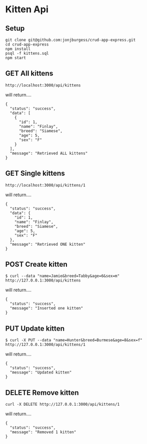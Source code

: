 # Kitten Api

## Setup
```
git clone git@github.com:jonjburgess/crud-app-express.git
cd crud-app-express
npm install
psql -f kittens.sql
npm start
```

## GET All kittens
```
http://localhost:3000/api/kittens
```
will return....
```
{
  "status": "success",
  "data": [
    {
      "id": 1,
      "name": "Finlay",
      "breed": "Siamese",
      "age": 5,
      "sex": "F"
    }
  ],
  "message": "Retrieved ALL kittens"
}
```

## GET Single kittens
```
http://localhost:3000/api/kittens/1
```
will return....
```
{
  "status": "success",
  "data": {
    "id": 1,
    "name": "Finlay",
    "breed": "Siamese",
    "age": 5,
    "sex": "F"
  },
  "message": "Retrieved ONE kitten"
}
```

## POST Create kitten
```
$ curl --data "name=Jamie&breed=Tabby&age=6&sex=m" http://127.0.0.1:3000/api/kittens
```
will return....
```
{
  "status": "success",
  "message": "Inserted one kitten"
}
```

## PUT Update kitten
```
$ curl -X PUT --data "name=Hunter&breed=Burmese&age=8&sex=f" http://127.0.0.1:3000/api/kittens/1
```
will return....
```
{
  "status": "success",
  "message": "Updated kitten"
}
```

## DELETE Remove kitten
```
curl -X DELETE http://127.0.0.1:3000/api/kittens/1
```
will return....
```
{
  "status": "success",
  "message": "Removed 1 kitten"
}
```
